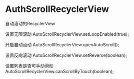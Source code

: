 # AuthScrollRecyclerView
自动滚动的RecyclerView

设置无限滚动
AutoScrollRecyclerView.setLoopEnabled(true);

开启自动滚动
AutoScrollRecyclerView.openAutoScroll();

设置反向滚动
AutoScrollRecyclerView.setReverse(boolean);

设置列表是否可手动滑动
AutoScrollRecyclerView.canScrollByTouch(boolean);
